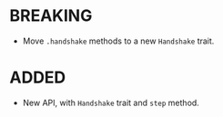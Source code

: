# BREAKING

 * Move `.handshake` methods to a new `Handshake` trait.

# ADDED

 * New API, with `Handshake` trait and `step` method.
